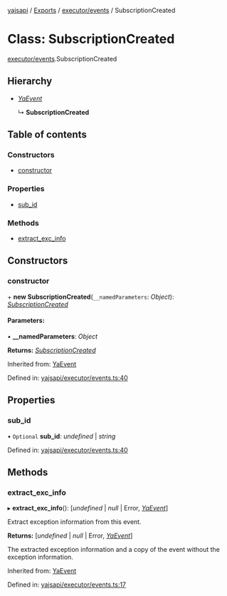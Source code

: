 [yajsapi](../README.md) / [Exports](../modules.md) / [executor/events](../modules/executor_events.md) / SubscriptionCreated

# Class: SubscriptionCreated

[executor/events](../modules/executor_events.md).SubscriptionCreated

## Hierarchy

* [*YaEvent*](executor_events.yaevent.md)

  ↳ **SubscriptionCreated**

## Table of contents

### Constructors

- [constructor](executor_events.subscriptioncreated.md#constructor)

### Properties

- [sub\_id](executor_events.subscriptioncreated.md#sub_id)

### Methods

- [extract\_exc\_info](executor_events.subscriptioncreated.md#extract_exc_info)

## Constructors

### constructor

\+ **new SubscriptionCreated**(`__namedParameters`: *Object*): [*SubscriptionCreated*](executor_events.subscriptioncreated.md)

#### Parameters:

• **__namedParameters**: *Object*

**Returns:** [*SubscriptionCreated*](executor_events.subscriptioncreated.md)

Inherited from: [YaEvent](executor_events.yaevent.md)

Defined in: [yajsapi/executor/events.ts:40](https://github.com/golemfactory/yajsapi/blob/289a25a/yajsapi/executor/events.ts#L40)

## Properties

### sub\_id

• `Optional` **sub\_id**: *undefined* \| *string*

Defined in: [yajsapi/executor/events.ts:40](https://github.com/golemfactory/yajsapi/blob/289a25a/yajsapi/executor/events.ts#L40)

## Methods

### extract\_exc\_info

▸ **extract_exc_info**(): [*undefined* \| *null* \| Error, [*YaEvent*](executor_events.yaevent.md)]

Extract exception information from this event.

**Returns:** [*undefined* \| *null* \| Error, [*YaEvent*](executor_events.yaevent.md)]

The extracted exception information and a copy of the event without the exception information.

Inherited from: [YaEvent](executor_events.yaevent.md)

Defined in: [yajsapi/executor/events.ts:17](https://github.com/golemfactory/yajsapi/blob/289a25a/yajsapi/executor/events.ts#L17)
